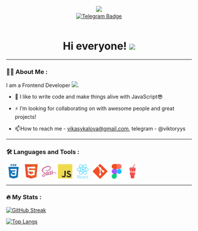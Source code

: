 <div id="header" align="center">
  <img src="https://media.giphy.com/media/Ut7zeRXCmxc0td7N68/giphy.gif" width="20%"/>
</div>

<div id="badges" align="center">
  <a href="https://teleg.run/viktoryys">
    <img src="https://img.shields.io/badge/Telegram-blue?logo=telegram&logoColor=blue&style=for-the-badge" alt="Telegram Badge"/>
  </a>
  <div align="center"><img src="https://komarev.com/ghpvc/?username=vikasykalova&style=flat-square&color=F03E3D" alt=""/></div>

<h1>
  Hi everyone!
  <img src="https://media.giphy.com/media/Q73tw53AU8VM83ao9B/giphy.gif" width="30px"/>
</h1>
</div>

---

### :woman_technologist: About Me :

I am a Frontend Developer <img src="https://media.giphy.com/media/WUlplcMpOCEmTGBtBW/giphy.gif" width="30">.

- :seedling: I like to write code and make things alive with JavaScript😎

- :zap: I’m looking for collaborating on with awesome people and great projects!

- :mailbox:How to reach me - vikasykalova@gmail.com, telegram - @viktoryys

---

### :hammer_and_wrench: Languages and Tools :

<div>
  <img src="https://github.com/devicons/devicon/blob/master/icons/css3/css3-plain-wordmark.svg"  title="CSS3" alt="CSS" width="40" height="40"/>&nbsp;
  <img src="https://github.com/devicons/devicon/blob/master/icons/html5/html5-original.svg" title="HTML5" alt="HTML" width="40" height="40"/>&nbsp;
  <img src="https://github.com/devicons/devicon/blob/master/icons/sass/sass-original.svg" title="SASS" **alt="SASS" width="40" height="40"/>
  <img src="https://github.com/devicons/devicon/blob/master/icons/javascript/javascript-original.svg" title="JavaScript" alt="JavaScript" width="40" height="40"/>&nbsp;
  <img src="https://github.com/devicons/devicon/blob/master/icons/react/react-original-wordmark.svg" title="React" alt="React" width="40" height="40"/>&nbsp;
  <img src="https://github.com/devicons/devicon/blob/master/icons/git/git-original.svg" title="Git" **alt="Git" width="40" height="40"/>
  <img src="https://github.com/devicons/devicon/blob/master/icons/figma/figma-original.svg" title="Figma" **alt="Figma" width="40" height="40"/>
  <img src="https://github.com/devicons/devicon/blob/master/icons/gulp/gulp-plain.svg" title="Gulp" **alt="Gulp" width="40" height="40"/>
</div>

---

### :fire: My Stats :

[![GitHub Streak](http://github-readme-streak-stats.herokuapp.com?user=vikasykalova&theme=github-dark-blue&date_format=M%20j%5B%2C%20Y%5D)](https://git.io/streak-stats)

[![Top Langs](https://github-readme-stats.vercel.app/api/top-langs/?username=vikasykalova&layout=compact&theme=github_dark)](https://github.com/anuraghazra/github-readme-stats)


<!---
vikasykalova/vikasykalova is a ✨ special ✨ repository because its `README.md` (this file) appears on your GitHub profile.
You can click the Preview link to take a look at your changes.
--->
